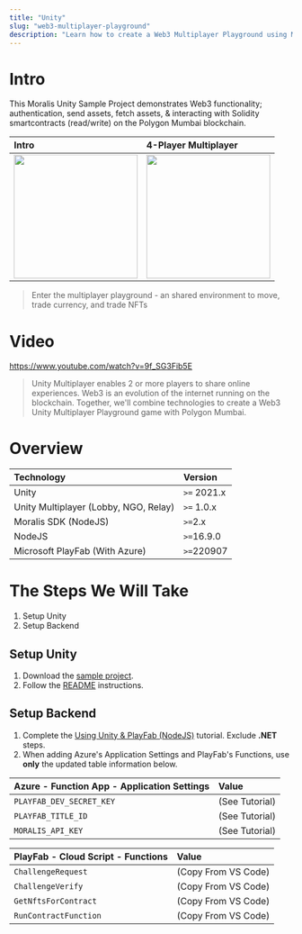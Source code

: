```yaml
---
title: "Unity"
slug: "web3-multiplayer-playground"
description: "Learn how to create a Web3 Multiplayer Playground using Moralis, NodeJS, and Unity."
---
```

# Intro

This Moralis Unity Sample Project demonstrates Web3 functionality; authentication, send assets, fetch assets, & interacting with Solidity smartcontracts (read/write) on the Polygon Mumbai blockchain.

| Intro                                                              | 4-Player Multiplayer                                                        |
| :----------------------------------------------------------------- | :-------------------------------------------------------------------------- |
| <img height="220" src="/img/content/458e9db-image.png" /> | <img height="220" src="/img/content/cb14e78-Screenshot_013.png" /> |

> Enter the multiplayer playground - an shared environment to move, trade currency, and trade NFTs

# Video

https://www.youtube.com/watch?v=9f_SG3Fib5E


> Unity Multiplayer enables 2 or more players to share online experiences. Web3 is an evolution of the internet running on the blockchain. Together, we'll combine technologies to create a Web3 Unity Multiplayer Playground game with Polygon Mumbai.

# Overview

| Technology                            | Version     |
| :------------------------------------ | :---------- |
| Unity                                 | `>=` 2021.x |
| Unity Multiplayer (Lobby, NGO, Relay) | `>=` 1.0.x  |
| Moralis SDK (NodeJS)                  | `>=`2.x     |
| NodeJS                                | `>=`16.9.0  |
| Microsoft PlayFab (With Azure)        | `>=`220907  |

# The Steps We Will Take

1. Setup Unity
2. Setup Backend

## Setup Unity

1. Download the [sample project](https://github.com/MoralisWeb3/web3-unity-sdk-sample-game-wump). 
2. Follow the [README](https://github.com/MoralisWeb3/web3-unity-sdk-sample-game-wump/blob/main/README.md) instructions.

## Setup Backend

1. Complete the [Using Unity & PlayFab (NodeJS)](https://docs.moralis.io/docs/using-unity-playfab) tutorial. Exclude **.NET** steps.
2. When adding Azure's Application Settings and PlayFab's Functions, use **only** the updated table information below.

| Azure - Function App - Application Settings | Value          |
| :------------------------------------------ | :------------- |
| `PLAYFAB_DEV_SECRET_KEY`                    | (See Tutorial) |
| `PLAYFAB_TITLE_ID`                          | (See Tutorial) |
| `MORALIS_API_KEY`                           | (See Tutorial) |

| PlayFab - Cloud Script - Functions | Value               |
| :--------------------------------- | :------------------ |
| `ChallengeRequest`                 | (Copy From VS Code) |
| `ChallengeVerify`                  | (Copy From VS Code) |
| `GetNftsForContract`               | (Copy From VS Code) |
| `RunContractFunction`              | (Copy From VS Code) |
